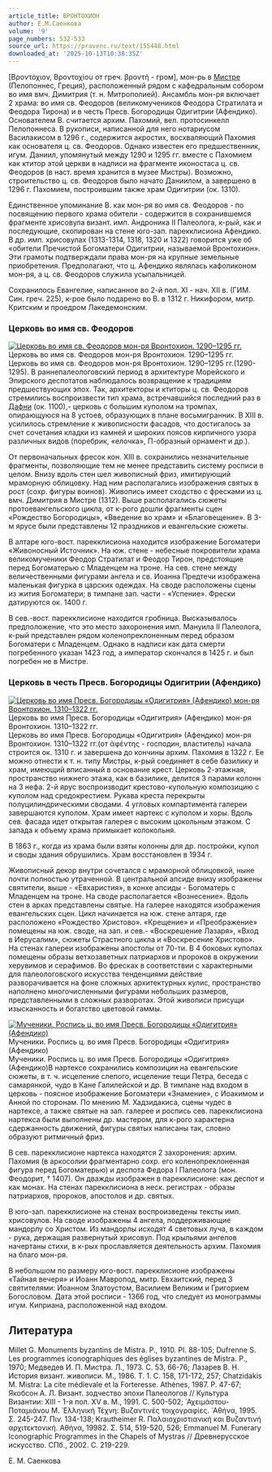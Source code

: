 ```yaml
---
article_title: ВРОНТОХИОН
author: Е.М.Саенкова
volume: '9'
page_numbers: 532-533
source_url: https://pravenc.ru/text/155448.html
downloaded_at: '2025-10-13T10:38:35Z'
---
```


[Βροντόχιον, Βροντοχίου от греч. βροντή - гром], мон-рь в [Мистре](https://pravenc.ru/text/Мистре.html) (Пелопоннес, Греция), расположенный рядом с кафедральным собором во имя вмч. Димитрия (т. н. Митрополией). Ансамбль мон-ря включает 2 храма: во имя св. Феодоров (великомучеников Феодора Стратилата и Феодора Тирона) и в честь Пресв. Богородицы Одигитрии (Афендико). Основателем В. считается архим. Пахомий, вел. протосинкелл Пелопоннеса. В рукописи, написанной для него нотариусом Василакисом в 1296 г., содержится акростих, восхваляющий Пахомия как основателя ц. св. Феодоров. Однако известен его предшественник, игум. Даниил, упомянутый между 1290 и 1295 гг. вместе с Пахомием как ктитор этой церкви в надписи на фрагменте иконостаса ц. св. Феодоров (в наст. время хранится в музее Мистры). Возможно, строительство ц. св. Феодоров было начато Даниилом, а завершено в 1296 г. Пахомием, построившим также храм Одигитрии (ок. 1310).

Единственное упоминание В. как мон-ря во имя св. Феодоров - по посвящению первого храма обители - содержится в сохранившемся фрагменте хрисовула визант. имп. Андроника II Палеолога, к-рый, как и последующие, скопирован на стене юго-зап. парекклисиона Афендико. В др. имп. хрисовулах (1313-1314, 1318, 1320 и 1322) говорится уже об «обители Пречистой Богоматери Одигитрии, называемой Вронтохион». Эти грамоты подтверждали права мон-ря на крупные земельные приобретения. Предполагают, что ц. Афендико являлась кафоликоном мон-ря, а ц. св. Феодоров служила усыпальницей.

Сохранилось Евангелие, написанное во 2-й пол. XI - нач. XII в. (ГИМ. Син. греч. 225), к-рое было подарено во В. в 1312 г. Никифором, митр. Критским и проедром Лакедемонским.

### Церковь во имя св. Феодоров

[![Церковь во имя св. Феодоров мон-ря Вронтохион. 1290–1295 гг.](https://pravenc.ru/data/563/463/1234/i200.jpg "Кликните для увеличения картинки")](https://pravenc.ru/data/563/463/1234/i400.jpg)Церковь во имя св. Феодоров мон-ря Вронтохион. 1290–1295 гг.  
Церковь во имя св. Феодоров мон-ря Вронтохион. 1290–1295 гг.(1290-1295). В раннепалеологовский период в архитектуре Морейского и Эпирского деспотатов наблюдалось возвращение к традициям предшествующих эпох. Так, архитекторы и ктиторы ц. св. Феодоров стремились воспроизвести тип храма, встречавшийся последний раз в [Дафни](https://pravenc.ru/text/Дафни.html) (ок. 1100),- церковь с большим куполом на тромпах, опирающуюся на 8 устоев, образующих в плане восьмигранник. В XIII в. усилилось стремление к живописности фасадов, что достигалось за счет сочетания кладки из камней и широких поясов кирпичного узора различных видов (поребрик, «елочка», П-образный орнамент и др.).

От первоначальных фресок кон. XIII в. сохранились незначительные фрагменты, позволяющие тем не менее представить систему росписи в целом. Внизу вдоль стен шел живописный фриз, имитирующий мраморную облицовку. Над ним располагались изображения святых в рост (сохр. фигуры воинов). Живопись имеет сходство с фресками из ц. вмч. Димитрия в Мистре (1312). Выше располагались сюжеты протоевангельского цикла, от к-рого дошли фрагменты сцен «Рождество Богородицы», «Введение во храм» и «Благовещение». В 3-м ярусе были представлены 12 праздников и евангельские сюжеты.

В алтаре юго-вост. парекклисиона находится изображение Богоматери «Живоносный Источник». На юж. стене - небесные покровители храма великомученики Феодор Стратилат и Феодор Тирон, предстоящие перед Богоматерью с Младенцем на троне. На сев. стене между величественными фигурами ангела и св. Иоанна Предтечи изображена маленькая фигурка в царских одеждах. На своде расположены сцены из жития Богоматери; в тимпане зап. части - «Успение». Фрески датируются ок. 1400 г.

В сев.-вост. парекклисионе находится гробница. Высказывалось предположение, что это место захоронения имп. Мануила II Палеолога, к-рый представлен рядом коленопреклоненным перед образом Богоматери с Младенцем. Однако в надписи как дата смерти погребенного указан 1423 год, а император скончался в 1425 г. и был погребен не в Мистре.

### Церковь в честь Пресв. Богородицы Одигитрии (Афендико)

[![Церковь во имя Пресв. Богородицы «Одигитрия» (Афендико) мон-ря Вронтохион. 1310–1322 гг.](https://pravenc.ru/data/607/463/1234/i200.jpg "Кликните для увеличения картинки")](https://pravenc.ru/data/607/463/1234/i400.jpg)Церковь во имя Пресв. Богородицы «Одигитрия» (Афендико) мон-ря Вронтохион. 1310–1322 гг.  
Церковь во имя Пресв. Богородицы «Одигитрия» (Афендико) мон-ря Вронтохион. 1310–1322 гг.(от ἀφέντης - господин, властитель) начала строится ок. 1310 г. и завершена до кончины архим. Пахомия в 1322 г. Ее можно отнести к т. н. типу Мистры, к-рый соединяет в себе базилику и храм, имеющий вписанный в основание крест. Церковь 2-этажная, пространство нижнего этажа, как в базилике, делится 3 парами колонн на 3 нефа. 2-й ярус воспроизводит крестово-купольную композицию с куполом над средокрестием. Рукава креста перекрыты полуцилиндрическими сводами. 4 угловых компартимента галереи завершаются куполом. Храм имеет нартекс с куполом и хоры. Вдоль сев. фасада идет открытая галерея с высоким цокольным этажом. С запада к объему храма примыкает колокольня.

В 1863 г., когда из храма были взяты колонны для др. постройки, купол и своды здания обрушились. Храм восстановлен в 1934 г.

Живописный декор внутри сочетался с мраморной облицовкой, ныне почти полностью утраченной. В центральной апсиде внизу изображены святители, выше - «Евхаристия», в конхе апсиды - Богоматерь с Младенцем на троне. На своде располагается «Вознесение». Вдоль стен в арках представлены святые. На галерее находятся изображения евангельских сцен. Цикл начинается на юж. стене алтаря, где расположено «Рождество Христово». «Крещение» и «Преображение» помещены на юж. своде, на зап. и сев.- «Воскрешение Лазаря», «Вход в Иерусалим», сюжеты Страстного цикла и «Воскресение Христово». На стенах галереи изображены апостолы от 70-ти. В 4 боковых куполах помещены образы ветхозаветных патриархов и пророков в окружении херувимов и серафимов. Во фресках в соответствии с характерными для палеологовского искусства тенденциями действие разворачивается на фоне сложных архитектурных кулис, пространство наполнено многочисленными фигурами небольших размеров, представленными в сложных разворотах. Этой живописи присущи изысканность и богатство цветовой гаммы.

[![Мученики. Роспись ц. во имя Пресв. Богородицы «Одигитрия» (Афендико)](https://pravenc.ru/data/561/463/1234/i200.jpg "Кликните для увеличения картинки")](https://pravenc.ru/data/561/463/1234/i400.jpg)Мученики. Роспись ц. во имя Пресв. Богородицы «Одигитрия» (Афендико)  
Мученики. Роспись ц. во имя Пресв. Богородицы «Одигитрия» (Афендико)В нартексе сохранились композиции на евангельские сюжеты, в т. ч. исцеление слепого, исцеление тещи Петра, беседа с самарянкой, чудо в Кане Галилейской и др. В тимпане над входом в церковь - поясное изображение Богоматери «Знамение», с Иоакимом и Анной по сторонам. По мнению М. Хадзидакиса, сцены чудес в нартексе, а также святые на зап. галерее и роспись сев. парекклисиона нартекса были выполнены др. мастером, для к-рого характерна сдержанность движений, фигуры святых написаны так, словно образуют ритмичный фриз.

В сев. парекклисионе нартекса находятся 2 захоронения: архим. Пахомия (в аркосолии фрагментарно сохр. его коленопреклоненная фигура перед Богоматерью) и деспота Федора I Палеолога (мон. Феодорит, † 1407). Он дважды изображен в парекклисионе: как деспот и как монах. На стенах парекклисиона в неск. регистрах - образы патриархов, пророков, апостолов и др. святых.

В юго-зап. парекклисионе на стенах воспроизведены тексты имп. хрисовулов. На своде изображены 4 ангела, поддерживающие мандорлу со Христом. Из мандорлы исходят 4 световых луча, в каждом - рука, держащая развернутый хрисовул. Под крыльями ангелов начертаны стихи, в к-рых прославляется деятельность архим. Пахомия на благо мон-ря.

В небольшом по размеру юго-вост. парекклисионе изображены «Тайная вечеря» и Иоанн Мавропод, митр. Евхаитский, перед 3 святителями: Иоанном Златоустом, Василием Великим и Григорием Богословом. Дата этой росписи - 1366 год, что следует из монограммы игум. Киприана, расположенной над входом.

## Литература

Millet G. Monuments byzantins de Mistra. P., 1910. Pl. 88-105; Dufrenne S. Les programmes iconographiques des églises byzantines de Mistra. P., 1970; Медведев И. П. Мистра. Л., 1973. С. 53, 66-76; Лазарев В. Н. История визант. живописи. М., 1986. Т. 1. С. 158, 171-172, 257; Chatzidakis M. Mistra: La cite médievale et la Forteresse. Athènes, 1987. P. 47-67; Якобсон А. Л. Визант. зодчество эпохи Палеологов // Культура Византии: XIII - 1-я пол. XV в. М., 1991. С. 500-502; ᾿Αχειμάστου-Ποταμιάνου Μ. ῾Ελληνικὴ Τέχνη: Βυζαντινὲς τοιχογραφίες. ᾿Αθήνα, 1995. Σ. 245-247. Πιν. 134-138; Krautheimer R. Παλαιοχριστιανική και Βυζαντινή αρχιτεκτονική. Αθήνα, 19982. Σ. 514, 519-520, 526; Emmanuel M. Funerary Iconographic Programmes in the Chapels of Mystras // Древнерусское искусство. СПб., 2002. С. 219-229.

Е.   М.   Саенкова
